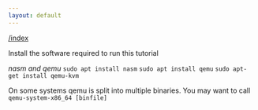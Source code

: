 ```yaml
---
layout: default
---
```


[/index](../bios.md)

Install the software required to run this tutorial

_nasm and qemu_
`sudo apt install nasm`
`sudo apt install qemu`
`sudo apt-get install qemu-kvm`

On some systems qemu is split into multiple binaries. You may want to call `qemu-system-x86_64 [binfile]`